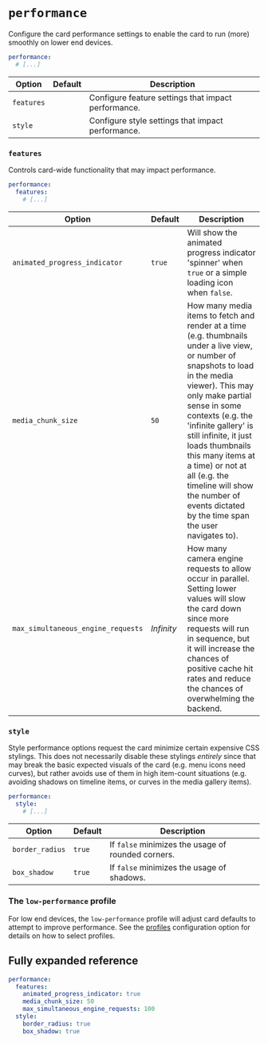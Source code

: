 # `performance`

Configure the card performance settings to enable the card to run (more) smoothly on lower end devices.

```yaml
performance:
  # [...]
```

| Option     | Default | Description                                         |
| ---------- | ------- | --------------------------------------------------- |
| `features` |         | Configure feature settings that impact performance. |
| `style`    |         | Configure style settings that impact performance.   |

### `features`

Controls card-wide functionality that may impact performance.

```yaml
performance:
  features:
    # [...]
```

| Option                             | Default    | Description                                                                                                                                                                                                                                                                                                                                                                                                         |
| ---------------------------------- | ---------- | ------------------------------------------------------------------------------------------------------------------------------------------------------------------------------------------------------------------------------------------------------------------------------------------------------------------------------------------------------------------------------------------------------------------- |
| `animated_progress_indicator`      | `true`     | Will show the animated progress indicator 'spinner' when `true` or a simple loading icon when `false`.                                                                                                                                                                                                                                                                                                              |
| `media_chunk_size`                 | `50`       | How many media items to fetch and render at a time (e.g. thumbnails under a live view, or number of snapshots to load in the media viewer). This may only make partial sense in some contexts (e.g. the 'infinite gallery' is still infinite, it just loads thumbnails this many items at a time) or not at all (e.g. the timeline will show the number of events dictated by the time span the user navigates to). |
| `max_simultaneous_engine_requests` | _Infinity_ | How many camera engine requests to allow occur in parallel. Setting lower values will slow the card down since more requests will run in sequence, but it will increase the chances of positive cache hit rates and reduce the chances of overwhelming the backend.                                                                                                                                                 |

### `style`

Style performance options request the card minimize certain expensive CSS
stylings. This does not necessarily disable these stylings _entirely_ since that
may break the basic expected visuals of the card (e.g. menu icons need curves),
but rather avoids use of them in high item-count situations (e.g. avoiding
shadows on timeline items, or curves in the media gallery items).

```yaml
performance:
  style:
    # [...]
```

| Option          | Default | Description                                        |
| --------------- | ------- | -------------------------------------------------- |
| `border_radius` | `true`  | If `false` minimizes the usage of rounded corners. |
| `box_shadow`    | `true`  | If `false` minimizes the usage of shadows.         |

### The `low-performance` profile

For low end devices, the `low-performance` profile will adjust card defaults to attempt to improve performance. See the [profiles](profiles.md) configuration option for details on how to select profiles.

## Fully expanded reference

[](common/expanded-warning.md ':include')

```yaml
performance:
  features:
    animated_progress_indicator: true
    media_chunk_size: 50
    max_simultaneous_engine_requests: 100
  style:
    border_radius: true
    box_shadow: true
```
